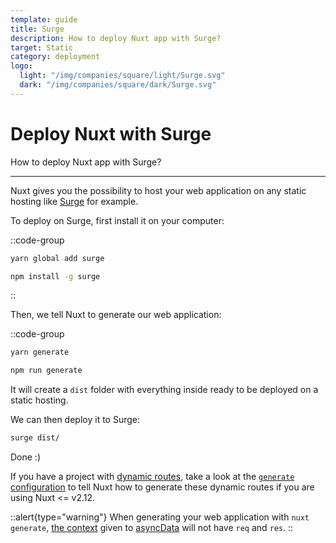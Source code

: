 ```yaml
---
template: guide
title: Surge
description: How to deploy Nuxt app with Surge?
target: Static
category: deployment
logo:
  light: "/img/companies/square/light/Surge.svg"
  dark: "/img/companies/square/dark/Surge.svg"
---
```

# Deploy Nuxt with Surge

How to deploy Nuxt app with Surge?

---

Nuxt gives you the possibility to host your web application on any static hosting like [Surge](https://surge.sh/) for example.

To deploy on Surge, first install it on your computer:

::code-group
```bash [Yarn]
yarn global add surge
```
```bash [NPM]
npm install -g surge
```
::

Then, we tell Nuxt to generate our web application:

::code-group
```bash [Yarn]
yarn generate
```
```bash [NPM]
npm run generate
```

It will create a `dist` folder with everything inside ready to be deployed on a static hosting.

We can then deploy it to Surge:

```bash
surge dist/
```

Done :)

If you have a project with [dynamic routes](/___documentation___directory-structure/pages#dynamic-pages), take a look at the [`generate` configuration](/___documentation___configuration-glossary/configuration-generate) to tell Nuxt how to generate these dynamic routes if you are using Nuxt <= v2.12.

::alert{type="warning"}
When generating your web application with `nuxt generate`, [the context](/___documentation___internals-glossary/context) given to [asyncData](/___documentation___features/data-fetching) will not have `req` and `res`.
::

